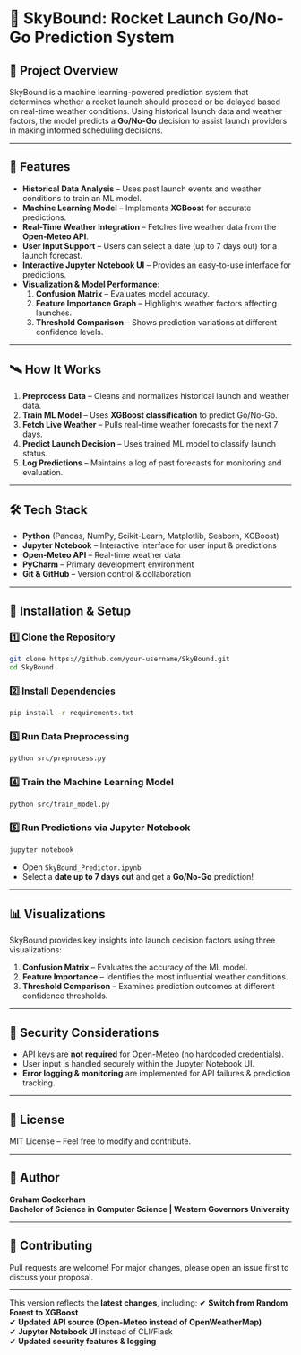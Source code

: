 # 🚀 SkyBound: Rocket Launch Go/No-Go Prediction System  

## 📌 Project Overview  

SkyBound is a machine learning-powered prediction system that determines whether a rocket launch should proceed or be delayed based on real-time weather conditions. Using historical launch data and weather factors, the model predicts a **Go/No-Go** decision to assist launch providers in making informed scheduling decisions.

---

## 🌟 Features  

- **Historical Data Analysis** – Uses past launch events and weather conditions to train an ML model.  
- **Machine Learning Model** – Implements **XGBoost** for accurate predictions.  
- **Real-Time Weather Integration** – Fetches live weather data from the **Open-Meteo API**.  
- **User Input Support** – Users can select a date (up to 7 days out) for a launch forecast.  
- **Interactive Jupyter Notebook UI** – Provides an easy-to-use interface for predictions.  
- **Visualization & Model Performance**:  
  1. **Confusion Matrix** – Evaluates model accuracy.  
  2. **Feature Importance Graph** – Highlights weather factors affecting launches.  
  3. **Threshold Comparison** – Shows prediction variations at different confidence levels.  

---

## 🛰️ How It Works  

1. **Preprocess Data** – Cleans and normalizes historical launch and weather data.  
2. **Train ML Model** – Uses **XGBoost classification** to predict Go/No-Go.  
3. **Fetch Live Weather** – Pulls real-time weather forecasts for the next 7 days.  
4. **Predict Launch Decision** – Uses trained ML model to classify launch status.  
5. **Log Predictions** – Maintains a log of past forecasts for monitoring and evaluation.  

---

## 🛠️ Tech Stack  

- **Python** (Pandas, NumPy, Scikit-Learn, Matplotlib, Seaborn, XGBoost)  
- **Jupyter Notebook** – Interactive interface for user input & predictions  
- **Open-Meteo API** – Real-time weather data  
- **PyCharm** – Primary development environment  
- **Git & GitHub** – Version control & collaboration  

---

## 📌 Installation & Setup  

### 1️⃣ Clone the Repository  

```sh
git clone https://github.com/your-username/SkyBound.git
cd SkyBound
```

### 2️⃣ Install Dependencies  

```sh
pip install -r requirements.txt
```

### 3️⃣ Run Data Preprocessing  

```sh
python src/preprocess.py
```

### 4️⃣ Train the Machine Learning Model  

```sh
python src/train_model.py
```

### 5️⃣ Run Predictions via Jupyter Notebook  

```sh
jupyter notebook
```
- Open `SkyBound_Predictor.ipynb`
- Select a **date up to 7 days out** and get a **Go/No-Go** prediction!  

---

## 📊 Visualizations  

SkyBound provides key insights into launch decision factors using three visualizations:  

1. **Confusion Matrix** – Evaluates the accuracy of the ML model.  
2. **Feature Importance** – Identifies the most influential weather conditions.  
3. **Threshold Comparison** – Examines prediction outcomes at different confidence thresholds.  

---

## 🔐 Security Considerations  

- API keys are **not required** for Open-Meteo (no hardcoded credentials).  
- User input is handled securely within the Jupyter Notebook UI.  
- **Error logging & monitoring** are implemented for API failures & prediction tracking.  

---

## 📜 License  

MIT License – Feel free to modify and contribute.  

---

## 🚀 Author  

**Graham Cockerham**  
**Bachelor of Science in Computer Science | Western Governors University**  

---

## 🔹 Contributing  

Pull requests are welcome! For major changes, please open an issue first to discuss your proposal.  

---

This version reflects the **latest changes**, including:
✔ **Switch from Random Forest to XGBoost**  
✔ **Updated API source (Open-Meteo instead of OpenWeatherMap)**  
✔ **Jupyter Notebook UI** instead of CLI/Flask  
✔ **Updated security features & logging**  

